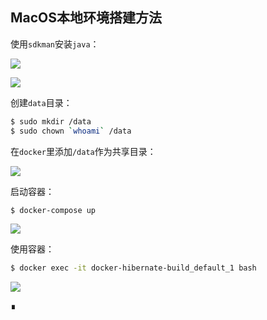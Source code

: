 ## MacOS本地环境搭建方法

使用`sdkman`安装`java`：

![](https://raw.githubusercontent.com/liweinan/docker-hibernate-build/master/imgs/5EC14C85-DD4C-4E71-815B-DD526E54B60E.png)

![](https://raw.githubusercontent.com/liweinan/docker-hibernate-build/master/imgs/F952E79C-45AB-4555-8A49-0DB888D57C8F.png)

创建`data`目录：

```bash
$ sudo mkdir /data
$ sudo chown `whoami` /data
```

在`docker`里添加`/data`作为共享目录：

![](https://raw.githubusercontent.com/liweinan/docker-hibernate-build/master/imgs/ABE99609-0343-48E3-9F33-482B2DF0F0DA.png)

启动容器：

```bash
$ docker-compose up
```

![](https://raw.githubusercontent.com/liweinan/docker-hibernate-build/master/imgs/DBB8F4FE-B9A1-47EC-945D-599E97BE5CC7.png)

使用容器：

```bash
$ docker exec -it docker-hibernate-build_default_1 bash
```

![](https://raw.githubusercontent.com/liweinan/docker-hibernate-build/master/imgs/17ADF2D1-BCCB-484D-9373-B6DF8AC4A4EF.png)

∎
